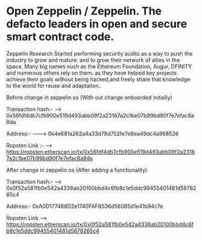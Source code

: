 # Open Zeppelin / Zeppelin.  The defacto leaders in open and secure smart contract code. 

Zeppelin Research
Started performing security audits as a way to push the industry to grow and mature. and to grow their network of allies in the space. Many big names such as the Ethereum Foundation, Augur, DFINITY and numerous others rely on them. as they have helped key projects achieve their goals without being hacked,and freely share that knowledge to the world for reuse and adaptation..


 




Before change in zeppelin os (With out change onboarded initially)

Transaction hash:-  --> 0x56fdf4db7cfb900e519d493abb09f2a23167a2c1be07b99bd90f7e7efac8a8da

Address:-  --->   0x4e681a262a4a33d78d752fe7e8ea49dc4a968526

Ropsten Link :-   -->  https://ropsten.etherscan.io/tx/0x56fdf4db7cfb900e519d493abb09f2a23167a2c1be07b99bd90f7e7efac8a8da


After change in zeppelin os (After adding a functionality)


Transaction hash:-   --> 0x0f52a581fb0e542a4338ab20100bbd4c6fb8c1e5ddc99455401481d5878265c4


Address:-   0xA0D177488D2e1740FAF8536d56085d1e41b94c7e

Ropsten Link -->  https://ropsten.etherscan.io/tx/0x0f52a581fb0e542a4338ab20100bbd4c6fb8c1e5ddc99455401481d5878265c4
